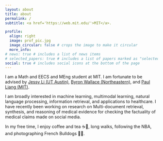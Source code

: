 ```yaml
---
layout: about
title: about
permalink: /
subtitle: <a href='https://web.mit.edu/'>MIT</a>.

profile:
  align: right
  image: prof_pic.jpg
  image_circular: false # crops the image to make it circular
  more_info:
# news: true # includes a list of news items
# selected_papers: true # includes a list of papers marked as "selected={true}"
social: true # includes social icons at the bottom of the page
---
```


I am a Math and EECS and MEng student at MIT. I am fortunate to be advised by [Jessy Li (UT Austin)](https://jessyli.com/), [Byron Wallace (Northeastern)](https://www.byronwallace.com/), and [Paul Liang (MIT)](https://pliang279.github.io/).

I am broadly interested in machine learning, multimodal learning, natural language processing, information retrieval, and applications to healthcare. I have recently been working on research on Multi-document retrieval, synthesis, and reasoning of medical evidence for checking the factuality of medical claims made on social media.

In my free time, I enjoy coffee and tea ☕🍵, long walks, following the NBA, and photographing French Bulldogs 📸🐶.
